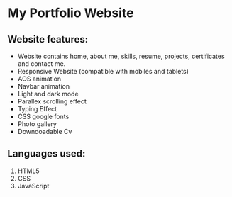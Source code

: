 # My Portfolio Website



## Website features:
- Website contains home, about me, skills, resume, projects, certificates and contact me.
- Responsive Website (compatible with mobiles and tablets) 
- AOS animation
- Navbar animation
- Light and dark mode
- Parallex scrolling effect
- Typing Effect
- CSS google fonts
- Photo gallery
- Downdoadable Cv


## Languages used:
1. HTML5
2. CSS
3. JavaScript
